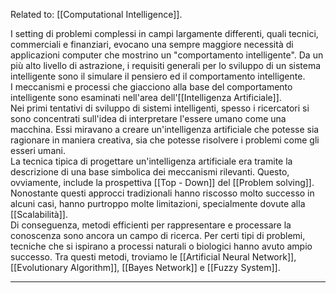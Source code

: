 Related to: [[Computational Intelligence]].

I setting di problemi complessi in campi largamente differenti, quali tecnici, commerciali e finanziari, evocano una sempre maggiore necessità di applicazioni computer che mostrino un "comportamento intelligente".
Da un più alto livello di astrazione, i requisiti generali per lo sviluppo di un sistema intelligente sono il simulare il pensiero ed il comportamento intelligente.<br />
I meccanismi e processi che giacciono alla base del comportamento intelligente sono esaminati nell'area dell'[[Intelligenza Artificiale]].<br />
Nei primi tentativi di sviluppo di sistemi intelligenti, spesso i ricercatori si sono concentrati sull'idea di interpretare l'essere umano come una macchina. Essi miravano a creare un'intelligenza artificiale che potesse sia ragionare in maniera creativa, sia che potesse risolvere i problemi come gli esseri umani.<br />
La tecnica tipica di progettare un'intelligenza artificiale era tramite la descrizione di una base simbolica dei meccanismi rilevanti. Questo, ovviamente, include la prospettiva [[Top - Down]] del [[Problem solving]].
Nonostante questi approcci tradizionali hanno riscosso molto successo in alcuni casi, hanno purtroppo molte limitazioni, specialmente dovute alla [[Scalabilità]].<br />
Di conseguenza, metodi efficienti per rappresentare e processare la conoscenza sono ancora un campo di ricerca. Per certi tipi di problemi, tecniche che si ispirano a processi naturali o biologici hanno avuto ampio successo. Tra questi metodi, troviamo le [[Artificial Neural Network]], [[Evolutionary Algorithm]], [[Bayes Network]] e [[Fuzzy System]].

--------------------------------------------------------------